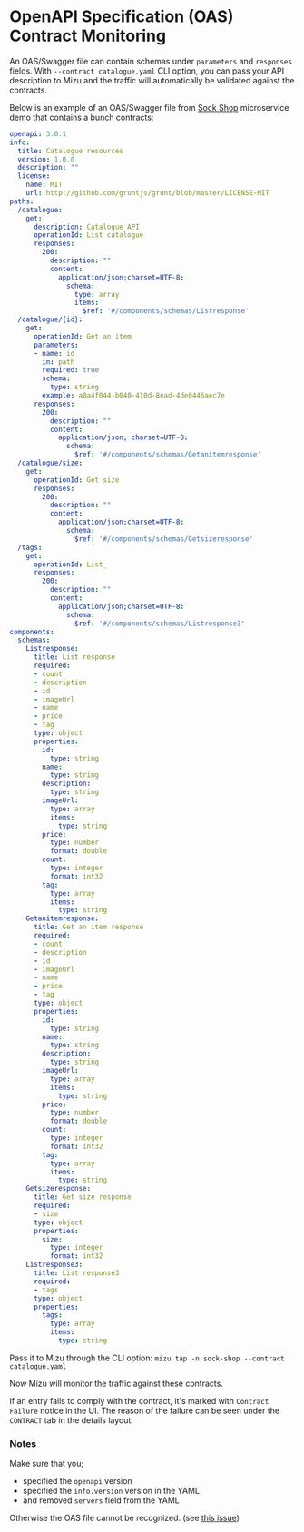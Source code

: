 # OpenAPI Specification (OAS) Contract Monitoring

An OAS/Swagger file can contain schemas under `parameters` and `responses` fields. With `--contract catalogue.yaml`
CLI option, you can pass your API description to Mizu and the traffic will automatically be validated
against the contracts.

Below is an example of an OAS/Swagger file from [Sock Shop](https://microservices-demo.github.io/) microservice demo
that contains a bunch contracts:

```yaml
openapi: 3.0.1
info:
  title: Catalogue resources
  version: 1.0.0
  description: ""
  license:
    name: MIT
    url: http://github.com/gruntjs/grunt/blob/master/LICENSE-MIT
paths:
  /catalogue:
    get:
      description: Catalogue API
      operationId: List catalogue
      responses:
        200:
          description: ""
          content:
            application/json;charset=UTF-8:
              schema:
                type: array
                items:
                  $ref: '#/components/schemas/Listresponse'
  /catalogue/{id}:
    get:
      operationId: Get an item
      parameters:
      - name: id
        in: path
        required: true
        schema:
          type: string
        example: a0a4f044-b040-410d-8ead-4de0446aec7e
      responses:
        200:
          description: ""
          content:
            application/json; charset=UTF-8:
              schema:
                $ref: '#/components/schemas/Getanitemresponse'
  /catalogue/size:
    get:
      operationId: Get size
      responses:
        200:
          description: ""
          content:
            application/json;charset=UTF-8:
              schema:
                $ref: '#/components/schemas/Getsizeresponse'
  /tags:
    get:
      operationId: List_
      responses:
        200:
          description: ""
          content:
            application/json;charset=UTF-8:
              schema:
                $ref: '#/components/schemas/Listresponse3'
components:
  schemas:
    Listresponse:
      title: List response
      required:
      - count
      - description
      - id
      - imageUrl
      - name
      - price
      - tag
      type: object
      properties:
        id:
          type: string
        name:
          type: string
        description:
          type: string
        imageUrl:
          type: array
          items:
            type: string
        price:
          type: number
          format: double
        count:
          type: integer
          format: int32
        tag:
          type: array
          items:
            type: string
    Getanitemresponse:
      title: Get an item response
      required:
      - count
      - description
      - id
      - imageUrl
      - name
      - price
      - tag
      type: object
      properties:
        id:
          type: string
        name:
          type: string
        description:
          type: string
        imageUrl:
          type: array
          items:
            type: string
        price:
          type: number
          format: double
        count:
          type: integer
          format: int32
        tag:
          type: array
          items:
            type: string
    Getsizeresponse:
      title: Get size response
      required:
      - size
      type: object
      properties:
        size:
          type: integer
          format: int32
    Listresponse3:
      title: List response3
      required:
      - tags
      type: object
      properties:
        tags:
          type: array
          items:
            type: string
```

Pass it to Mizu through the CLI option: `mizu tap -n sock-shop --contract catalogue.yaml`

Now Mizu will monitor the traffic against these contracts.

If an entry fails to comply with the contract, it's marked with `Contract Failure` notice in the UI.
The reason of the failure can be seen under the `CONTRACT` tab in the details layout.

### Notes

Make sure that you;

- specified the `openapi` version
- specified the `info.version` version in the YAML
- and removed `servers` field from the YAML

Otherwise the OAS file cannot be recognized. (see [this issue](https://github.com/getkin/kin-openapi/issues/356))
